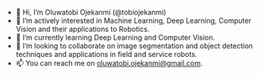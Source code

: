 - 👋 Hi, I’m Oluwatobi Ojekanmi (@tobiojekanmi)
- 👀 I’m actively interested in Machine Learning, Deep Learning, Computer Vision and their applications to Robotics.
- 🌱 I’m currently learning Deep Learning and Computer Vision.
- 💞️ I’m looking to collaborate on image segmentation and object detection techniques and applications in field and service robots.
- 📫 You can reach me on oluwatobi.ojekanmi@gmail.com.

<!---
tobiojekanmi/tobiojekanmi is a ✨ special ✨ repository because its `README.md` (this file) appears on your GitHub profile.
You can click the Preview link to take a look at your changes.
--->
